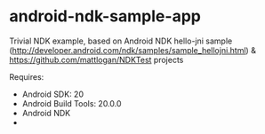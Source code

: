 # android-ndk-sample-app

Trivial NDK example, based on Android NDK hello-jni sample (http://developer.android.com/ndk/samples/sample_hellojni.html) & https://github.com/mattlogan/NDKTest projects



Requires:

* Android SDK: 20
* Android Build Tools: 20.0.0
* Android NDK
*
